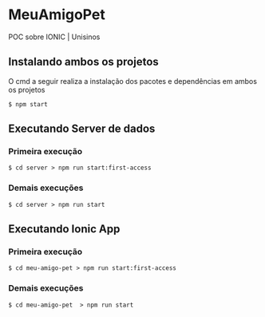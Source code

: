 # MeuAmigoPet
POC sobre IONIC | Unisinos

## Instalando ambos os projetos
O cmd a seguir realiza a instalação dos pacotes e dependências em ambos os projetos
````
$ npm start
````

## Executando Server de dados
### Primeira execução
````
$ cd server > npm run start:first-access
````

### Demais execuções
````
$ cd server > npm run start
````

## Executando Ionic App
### Primeira execução
````
$ cd meu-amigo-pet > npm run start:first-access
````

### Demais execuções
````
$ cd meu-amigo-pet  > npm run start
````
